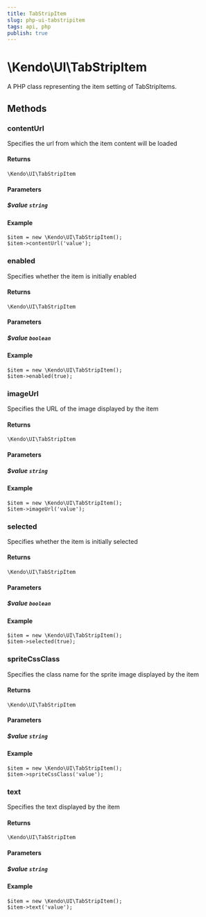 ```yaml
---
title: TabStripItem
slug: php-ui-tabstripitem
tags: api, php
publish: true
---
```


# \Kendo\UI\TabStripItem

A PHP class representing the item setting of TabStripItems.


## Methods

### contentUrl
Specifies the url from which the item content will be loaded

#### Returns
`\Kendo\UI\TabStripItem`

#### Parameters

##### $value `string`



#### Example 
    $item = new \Kendo\UI\TabStripItem();
    $item->contentUrl('value');

### enabled
Specifies whether the item is initially enabled

#### Returns
`\Kendo\UI\TabStripItem`

#### Parameters

##### $value `boolean`



#### Example 
    $item = new \Kendo\UI\TabStripItem();
    $item->enabled(true);

### imageUrl
Specifies the URL of the image displayed by the item

#### Returns
`\Kendo\UI\TabStripItem`

#### Parameters

##### $value `string`



#### Example 
    $item = new \Kendo\UI\TabStripItem();
    $item->imageUrl('value');

### selected
Specifies whether the item is initially selected

#### Returns
`\Kendo\UI\TabStripItem`

#### Parameters

##### $value `boolean`



#### Example 
    $item = new \Kendo\UI\TabStripItem();
    $item->selected(true);

### spriteCssClass
Specifies the class name for the sprite image displayed by the item

#### Returns
`\Kendo\UI\TabStripItem`

#### Parameters

##### $value `string`



#### Example 
    $item = new \Kendo\UI\TabStripItem();
    $item->spriteCssClass('value');

### text
Specifies the text displayed by the item

#### Returns
`\Kendo\UI\TabStripItem`

#### Parameters

##### $value `string`



#### Example 
    $item = new \Kendo\UI\TabStripItem();
    $item->text('value');

